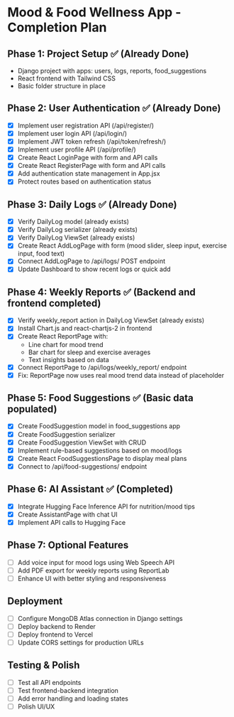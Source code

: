 # Mood & Food Wellness App - Completion Plan

## Phase 1: Project Setup ✅ (Already Done)
- Django project with apps: users, logs, reports, food_suggestions
- React frontend with Tailwind CSS
- Basic folder structure in place

## Phase 2: User Authentication ✅ (Already Done)
- [x] Implement user registration API (/api/register/)
- [x] Implement user login API (/api/login/)
- [x] Implement JWT token refresh (/api/token/refresh/)
- [x] Implement user profile API (/api/profile/)
- [x] Create React LoginPage with form and API calls
- [x] Create React RegisterPage with form and API calls
- [x] Add authentication state management in App.jsx
- [x] Protect routes based on authentication status

## Phase 3: Daily Logs ✅ (Already Done)
- [x] Verify DailyLog model (already exists)
- [x] Verify DailyLog serializer (already exists)
- [x] Verify DailyLog ViewSet (already exists)
- [x] Create React AddLogPage with form (mood slider, sleep input, exercise input, food text)
- [x] Connect AddLogPage to /api/logs/ POST endpoint
- [x] Update Dashboard to show recent logs or quick add

## Phase 4: Weekly Reports ✅ (Backend and frontend completed)
- [x] Verify weekly_report action in DailyLog ViewSet (already exists)
- [x] Install Chart.js and react-chartjs-2 in frontend
- [x] Create React ReportPage with:
  - Line chart for mood trend
  - Bar chart for sleep and exercise averages
  - Text insights based on data
- [x] Connect ReportPage to /api/logs/weekly_report/ endpoint
- [x] Fix: ReportPage now uses real mood trend data instead of placeholder

## Phase 5: Food Suggestions ✅ (Basic data populated)
- [x] Create FoodSuggestion model in food_suggestions app
- [x] Create FoodSuggestion serializer
- [x] Create FoodSuggestion ViewSet with CRUD
- [x] Implement rule-based suggestions based on mood/logs
- [x] Create React FoodSuggestionsPage to display meal plans
- [x] Connect to /api/food-suggestions/ endpoint

## Phase 6: AI Assistant ✅ (Completed)
- [x] Integrate Hugging Face Inference API for nutrition/mood tips
- [x] Create AssistantPage with chat UI
- [x] Implement API calls to Hugging Face

## Phase 7: Optional Features
- [ ] Add voice input for mood logs using Web Speech API
- [ ] Add PDF export for weekly reports using ReportLab
- [ ] Enhance UI with better styling and responsiveness

## Deployment
- [ ] Configure MongoDB Atlas connection in Django settings
- [ ] Deploy backend to Render
- [ ] Deploy frontend to Vercel
- [ ] Update CORS settings for production URLs

## Testing & Polish
- [ ] Test all API endpoints
- [ ] Test frontend-backend integration
- [ ] Add error handling and loading states
- [ ] Polish UI/UX
